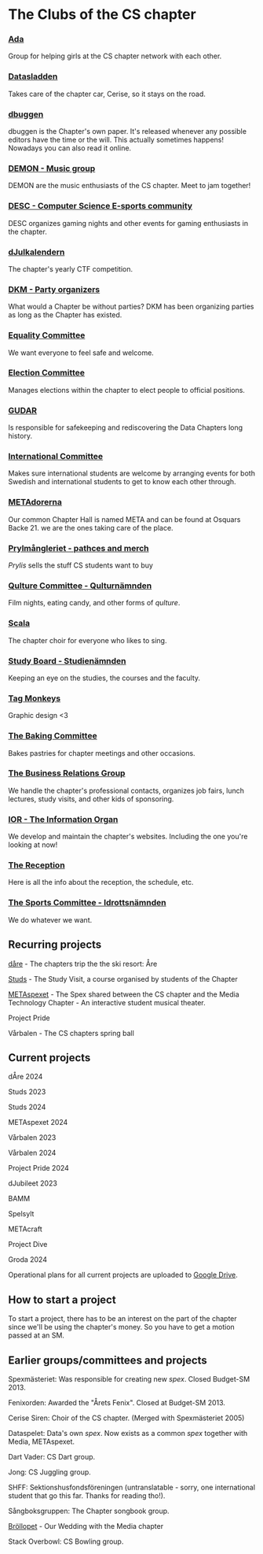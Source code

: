 # The Clubs of the CS chapter

### [Ada](/en/clubs/ada)

Group for helping girls at the CS chapter network with each other.

### [Datasladden](/en/clubs/datasladden)

Takes care of the chapter car, Cerise, so it stays on the road.

### [dbuggen](http://dbu.gg)

dbuggen is the Chapter's own paper. It's released whenever any possible editors have the time or the will. This actually sometimes happens! Nowadays you can also read it online.

### [DEMON - Music group](/en/clubs/demon)

DEMON are the music enthusiasts of the CS chapter. Meet to jam together!

### [DESC - Computer Science E-sports community](/en/clubs/desc)

DESC organizes gaming nights and other events for gaming enthusiasts in the chapter.

### [dJulkalendern](/en/clubs/djulkalendern)

The chapter's yearly CTF competition. <img style="height: 1em" src="https://djulkalendern.se/images/djuldanke.svg">

### [DKM - Party organizers](/en/clubs/dkm)

What would a Chapter be without parties? DKM has been organizing parties as long as the Chapter has existed.

### [Equality Committee](/en/clubs/jamlikhetsnamnden)

We want everyone to feel safe and welcome.

### [Election Committee](/en/clubs/valberedningen)

Manages elections within the chapter to elect people to official positions.

### [GUDAR](/en/clubs/gudar)

Is responsible for safekeeping and rediscovering the Data Chapters long history.

### [International Committee](/en/clubs/internationellanamnden)

Makes sure international students are welcome by arranging events for both Swedish and international students to get to know each other through.

### [METAdorerna](/en/clubs/metadorerna)

Our common Chapter Hall is named META and can be found at Osquars Backe 21. we are the ones taking care of the place.

### [Prylmångleriet - pathces and merch](/en/clubs/prylmangleriet)

_Prylis_ sells the stuff CS students want to buy

### [Qulture Committee - Qulturnämnden](/en/clubs/qulturnamnden)

Film nights, eating candy, and other forms of _qulture_.

### [Scala](/en/clubs/scala)

The chapter choir for everyone who likes to sing.

### [Study Board - Studienämnden](/en/clubs/studienamnden)

Keeping an eye on the studies, the courses and the faculty.

### [Tag Monkeys](/en/clubs/tag-monkeys)

Graphic design <3

### [The Baking Committee](/en/clubs/baknamnden)

Bakes pastries for chapter meetings and other occasions.

### [The Business Relations Group](/en/clubs/naringslivsgruppen)

We handle the chapter's professional contacts, organizes job fairs, lunch lectures, study visits, and other kids of sponsoring.

### [IOR - The Information Organ](/en/clubs/informationsorganet)

We develop and maintain the chapter's websites. Including the one you're looking at now!

### [The Reception](/en/clubs/mottagningen)

Here is all the info about the reception, the schedule, etc.

### [The Sports Committee - Idrottsnämnden](/en/clubs/idrottsnamnden)

We do whatever we want.

## Recurring projects

[dåre](https://dåre.se) - The chapters trip the the ski resort: Åre

[Studs](https://studieresan.se) - The Study Visit, a course organised by students of the Chapter

[METAspexet](https://metaspexet.se) - The Spex shared between the CS chapter and the Media Technology Chapter - An interactive student musical theater.

Project Pride

Vårbalen - The CS chapters spring ball

## Current projects

dÅre 2024

Studs 2023

Studs 2024

METAspexet 2024

Vårbalen 2023

Vårbalen 2024

Project Pride 2024

dJubileet 2023

BAMM

Spelsylt

METAcraft

Project Dive

Groda 2024

Operational plans for all current projects are uploaded to [Google Drive](https://dsekt.se/vp-projekt).

## How to start a project

To start a project, there has to be an interest on the part of the chapter since we'll be using the chapter's money.
So you have to get a motion passed at an SM.

## Earlier groups/committees and projects

Spexmästeriet: Was responsible for creating new _spex_. Closed Budget-SM 2013.

Fenixorden: Awarded the "Årets Fenix". Closed at Budget-SM 2013.

Cerise Siren: Choir of the CS chapter. (Merged with Spexmästeriet 2005)

Dataspelet: Data's own _spex_. Now exists as a common _spex_ together with Media, METAspexet.

Dart Vader: CS Dart group.

Jong: CS Juggling group.

SHFF: Sektionshusfondsföreningen (untranslatable - sorry, one international student that go this far. Thanks for reading tho!).

Sångboksgruppen: The Chapter songbook group.

[Bröllopet](https://www.facebook.com/brollopet2017) - Our Wedding with the Media chapter

Stack Overbowl: CS Bowling group.
